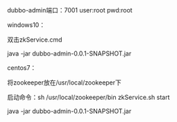 

dubbo-admin端口：7001
user:root
pwd:root



windows10：

双击zkService.cmd

java -jar dubbo-admin-0.0.1-SNAPSHOT.jar





centos7：

将zookeeper放在/usr/local/zookeeper下

启动命令：sh /usr/local/zookeeper/bin zkService.sh start

java -jar dubbo-admin-0.0.1-SNAPSHOT.jar
